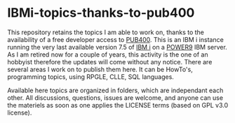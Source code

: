 # IBMi-topics-thanks-to-pub400
This repository retains the topics I am able to work on, thanks to the availability of a free developer access to [PUB400](https://pub400.com/). This is an IBM i instance running the very last available version 7.5 of [IBM i](https://www.ibm.com/products/ibm-i) on a [POWER9](https://www.ibm.com/power) IBM server.
As I am retired now for a couple of years, this activity is the one of an hobbyist therefore the updates will come without any notice.
There are several areas I work on to publish them here. It can be HowTo's, programming topics, using RPGLE, CLLE, SQL languages.

Available here topics are organized in folders, which are independant each other. All discussions, questions, issues are welcome, and anyone can use the materiels as soon as one applies the LICENSE terms (based on GPL v3.0 license). 
